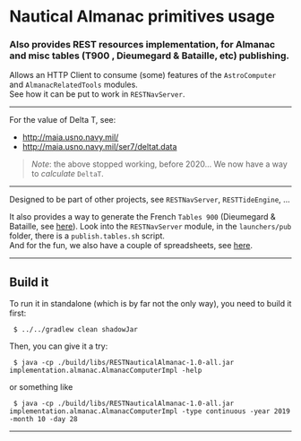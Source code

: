 # Nautical Almanac primitives usage 
### Also provides REST resources implementation, for Almanac and misc tables (T900 , Dieumegard & Bataille, etc) publishing.
Allows an HTTP Client to consume (some) features of the `AstroComputer` and `AlmanacRelatedTools` modules.  
See how it can be put to work in `RESTNavServer`.

--- 

For the value of Delta T, see:
- http://maia.usno.navy.mil/
- http://maia.usno.navy.mil/ser7/deltat.data

> _Note_: the above stopped working, before 2020... We now have a way to _calculate_ `DeltaT`.

---

Designed to be part of other projects, see `RESTNavServer`, `RESTTideEngine`, ...

It also provides a way to generate the French `Tables 900` (Dieumegard & Bataille, see [here](http://navastro.free.fr/dieumegard1.htm)). Look into the `RESTNavServer` module,
in the `launchers/pub` folder, there is a `publish.tables.sh` script.  
And for the fun, we also have a couple of spreadsheets, see [here](spreadsheets/README.md).

---

## Build it
To run it in standalone (which is by far not the only way), you need to build it first:
```
 $ ../../gradlew clean shadowJar
```
Then, you can give it a try:
```
 $ java -cp ./build/libs/RESTNauticalAlmanac-1.0-all.jar implementation.almanac.AlmanacComputerImpl -help
```
or something like
```
 $ java -cp ./build/libs/RESTNauticalAlmanac-1.0-all.jar implementation.almanac.AlmanacComputerImpl -type continuous -year 2019 -month 10 -day 28
```

---
